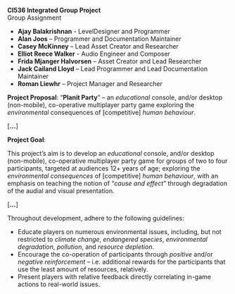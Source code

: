 **CI536 Integrated Group Project**  
Group Assignment

- **Ajay Balakrishnan** - LevelDesigner and Programmer
- **Alan Joos** – Programmer and Documentation Maintainer
- **Casey McKinney** – Lead Asset Creator and Researcher
- **Elliot Reece Walker** - Audio Engineer and Composer
- **Frida Mjanger Halvorsen** – Asset Creator and Lead Researcher
- **Jack Cailand Lloyd** – Lead Programmer and Lead Documentation Maintainer
- **Roman Liewhr** – Project Manager and Researcher

**Project Proposal**: “**Planit Party**” – an *educational* console, and/or desktop (non-mobile), co-operative multiplayer party game exploring the *environmental* consequences of \[competitive\] *human behaviour*.

\[**...**\]

**Project Goal**:

This project’s aim is to develop an *educational* console, and/or desktop (non-mobile), co-operative multiplayer party game for groups of two to four participants, targeted at audiences 12+ years of age; exploring the *environmental consequences* of \[competitive\] *human behaviour*, with an emphasis on teaching the notion of “*cause and effect*” through degradation of the audial and visual presentation.

\[**...**\]

Throughout development, adhere to the following guidelines:

- Educate players on numerous environmental issues, including, but not restricted to *climate change*, *endangered species*, *environmental degradation*, *pollution*, and *resource depletion*.
- Encourage the co-operation of participants through *positive* and/or *negative reinforcement* – i.e. additional rewards for the participants that use the least amount of resources, relatively.
- Present players with relative feedback directly correlating in-game actions to real-world issues.
